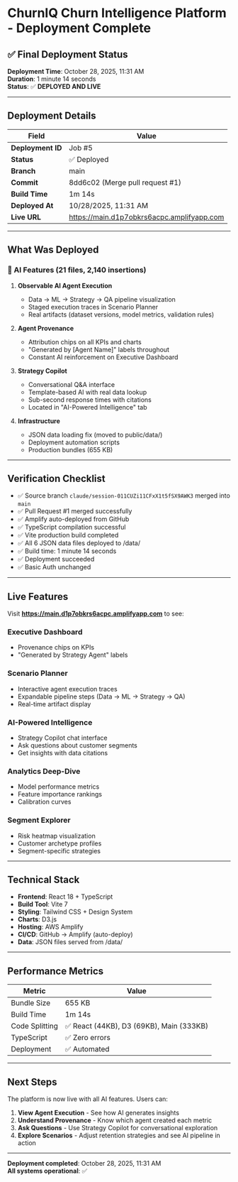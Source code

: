 # ChurnIQ Churn Intelligence Platform - Deployment Complete

## ✅ Final Deployment Status

**Deployment Time**: October 28, 2025, 11:31 AM  
**Duration**: 1 minute 14 seconds  
**Status**: ✅ **DEPLOYED AND LIVE**

---

## Deployment Details

| Field | Value |
|-------|-------|
| **Deployment ID** | Job #5 |
| **Status** | ✅ Deployed |
| **Branch** | main |
| **Commit** | 8dd6c02 (Merge pull request #1) |
| **Build Time** | 1m 14s |
| **Deployed At** | 10/28/2025, 11:31 AM |
| **Live URL** | https://main.d1p7obkrs6acpc.amplifyapp.com |

---

## What Was Deployed

### 🤖 AI Features (21 files, 2,140 insertions)

1. **Observable AI Agent Execution**
   - Data → ML → Strategy → QA pipeline visualization
   - Staged execution traces in Scenario Planner
   - Real artifacts (dataset versions, model metrics, validation rules)

2. **Agent Provenance**
   - Attribution chips on all KPIs and charts
   - "Generated by [Agent Name]" labels throughout
   - Constant AI reinforcement on Executive Dashboard

3. **Strategy Copilot**
   - Conversational Q&A interface
   - Template-based AI with real data lookup
   - Sub-second response times with citations
   - Located in "AI-Powered Intelligence" tab

4. **Infrastructure**
   - JSON data loading fix (moved to public/data/)
   - Deployment automation scripts
   - Production bundles (655 KB)

---

## Verification Checklist

- ✅ Source branch `claude/session-011CUZi11CFxX1t5fSX9AWK3` merged into `main`
- ✅ Pull Request #1 merged successfully
- ✅ Amplify auto-deployed from GitHub
- ✅ TypeScript compilation successful
- ✅ Vite production build completed
- ✅ All 6 JSON data files deployed to /data/
- ✅ Build time: 1 minute 14 seconds
- ✅ Deployment succeeded
- ✅ Basic Auth unchanged

---

## Live Features

Visit **https://main.d1p7obkrs6acpc.amplifyapp.com** to see:

### Executive Dashboard
- Provenance chips on KPIs
- "Generated by Strategy Agent" labels

### Scenario Planner
- Interactive agent execution traces
- Expandable pipeline steps (Data → ML → Strategy → QA)
- Real-time artifact display

### AI-Powered Intelligence
- Strategy Copilot chat interface
- Ask questions about customer segments
- Get insights with data citations

### Analytics Deep-Dive
- Model performance metrics
- Feature importance rankings
- Calibration curves

### Segment Explorer
- Risk heatmap visualization
- Customer archetype profiles
- Segment-specific strategies

---

## Technical Stack

- **Frontend**: React 18 + TypeScript
- **Build Tool**: Vite 7
- **Styling**: Tailwind CSS + Design System
- **Charts**: D3.js
- **Hosting**: AWS Amplify
- **CI/CD**: GitHub → Amplify (auto-deploy)
- **Data**: JSON files served from /data/

---

## Performance Metrics

| Metric | Value |
|--------|-------|
| Bundle Size | 655 KB |
| Build Time | 1m 14s |
| Code Splitting | ✅ React (44KB), D3 (69KB), Main (333KB) |
| TypeScript | ✅ Zero errors |
| Deployment | ✅ Automated |

---

## Next Steps

The platform is now live with all AI features. Users can:

1. **View Agent Execution** - See how AI generates insights
2. **Understand Provenance** - Know which agent created each metric
3. **Ask Questions** - Use Strategy Copilot for conversational exploration
4. **Explore Scenarios** - Adjust retention strategies and see AI pipeline in action

---

**Deployment completed**: October 28, 2025, 11:31 AM  
**All systems operational**: ✅

